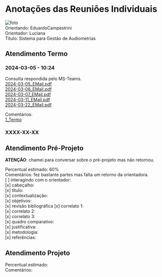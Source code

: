 # Anotações das Reuniões Individuais  

![foto](foto.png "foto")  
Orientando: EduardoCampestrini  
Orientador: Luciana  
Título: Sistema para Gestão de Audiometrias  

## Atendimento Termo  

### 2024-03-05 - 10:24

Consulta respondida pelo MS-Teams.  
[2024-03-05_EMail.pdf](2024-03-05_EMail.pdf)  
[2024-03-06_EMail.pdf](2024-03-06_EMail.pdf)  
[2024-03-07_EMail.pdf](2024-03-07_EMail.pdf)  
[2024-03-11_EMail.pdf](2024-03-11_EMail.pdf)  
[2024-03-22_EMail.pdf](2024-03-22_EMail.pdf)  

Comentários:  
[1_Termo](1_Termo.pdf "1_Termo")  

### XXXX-XX-XX

## Atendimento Pré-Projeto  

**ATENÇÃO**: chamei para conversar sobre o pré-projeto mas não retornou.  

Percentual estimado: 60%  
Comentários: fez bastante partes mas falta um retorno da orientadora.  
[ ] interagindo com o orientador:  
[x] cabeçalho:  
[x] título:  
[x] contextualização:  
[x] objetivos:  
[x] revisão bibliográfica
[x] correlato 1:  
[x] correlato 2:  
[x] correlato 3:  
[x] quadro comparativo:  
[x] justificativa:  
[x] metodologia:  
[x] referências:  

## Atendimento Projeto  

Percentual estimado:  
Comentários:  

